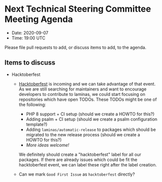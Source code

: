 # Next Technical Steering Committee Meeting Agenda

- Date: 2020-09-07
- Time: 19:00 UTC

Please file pull requests to add, or discuss items to add, to the agenda.

## Items to discuss

- Hacktoberfest
  
  - [Hacktoberfest](https://hacktoberfest.digitalocean.com/) is incoming and we can take advantage of that event. As we are still searching for maintainers and want to encourage developers to contribute to laminas, we could start focusing on repositories which have open TODOs. These TODOs might be one of the following:
  
      - PHP 8 support + CI setup (should we create a HOWTO for this?)
      - Adding psalm + CI setup (should we create a psalm configuration template?) 
      - Adding `laminas/automatic-release` to packages which should be migrated to the new release process (should we create a HOWTO for this?)
      - *More ideas welcome!*
  
    We definitely should create a "hacktoberfest" label for all our packages. If there are already issues which could be fit the hacktoberfest event, we can label these right after the label creation.
  
  - Can we mark `Good First Issue` as `hacktoberfest` directly?
